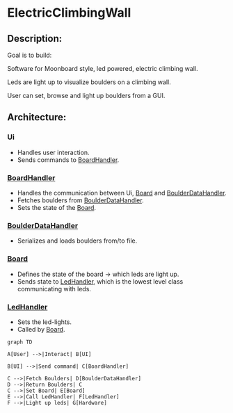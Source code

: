 # ElectricClimbingWall 

## Description:
Goal is to build:

Software for Moonboard style, led powered, electric climbing wall. 

Leds are light up to visualize boulders on a climbing wall. 

User can set, browse and light up boulders from a GUI.

## Architecture: 

### Ui 
- Handles user interaction.
- Sends commands to [BoardHandler](BoardHandler.py).

### [BoardHandler](BoardHandler.py)
- Handles the communication between Ui, [Board](Board) and [BoulderDataHandler](BoulderDataHandler.py).
- Fetches boulders from [BoulderDataHandler](BoulderDataHandler.py).
- Sets the state of the [Board](Board.py).

### [BoulderDataHandler](BoulderDataHandler.py)
- Serializes and loads boulders from/to file.


### [Board](Board.py)
- Defines the state of the board -> which leds are light up.
- Sends state to [LedHandler](LedHandler.py), which is the lowest level class communicating with leds.

### [LedHandler](LedHandler.py)
- Sets the led-lights. 
- Called by [Board](Board).

```mermaid
graph TD

A[User] -->|Interact| B[UI]

B[UI] -->|Send command| C[BoardHandler]

C -->|Fetch Boulders| D[BoulderDataHandler]
D -->|Return Boulders| C
C -->|Set Board| E[Board]
E -->|Call LedHandler| F[LedHandler]
F -->|Light up leds| G[Hardware]
```
